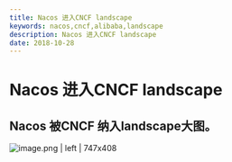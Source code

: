 ```yaml
---
title: Nacos 进入CNCF landscape
keywords: nacos,cncf,alibaba,landscape
description: Nacos 进入CNCF landscape
date: 2018-10-28
---
```


# Nacos 进入CNCF landscape
## Nacos 被CNCF 纳入landscape大图。

![image.png | left | 747x408](https://cdn.nlark.com/lark/0/2018/png/11189/1540738282849-61e2022a-46a9-4d81-ae16-6d6f0515450b.png "")

